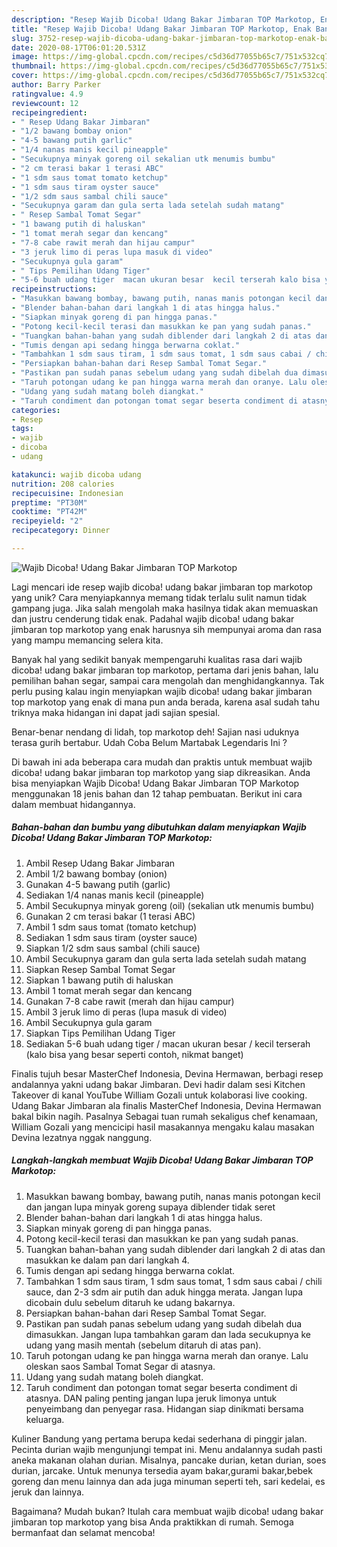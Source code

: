 ```yaml
---
description: "Resep Wajib Dicoba! Udang Bakar Jimbaran TOP Markotop, Enak Banget"
title: "Resep Wajib Dicoba! Udang Bakar Jimbaran TOP Markotop, Enak Banget"
slug: 3752-resep-wajib-dicoba-udang-bakar-jimbaran-top-markotop-enak-banget
date: 2020-08-17T06:01:20.531Z
image: https://img-global.cpcdn.com/recipes/c5d36d77055b65c7/751x532cq70/wajib-dicoba-udang-bakar-jimbaran-top-markotop-foto-resep-utama.jpg
thumbnail: https://img-global.cpcdn.com/recipes/c5d36d77055b65c7/751x532cq70/wajib-dicoba-udang-bakar-jimbaran-top-markotop-foto-resep-utama.jpg
cover: https://img-global.cpcdn.com/recipes/c5d36d77055b65c7/751x532cq70/wajib-dicoba-udang-bakar-jimbaran-top-markotop-foto-resep-utama.jpg
author: Barry Parker
ratingvalue: 4.9
reviewcount: 12
recipeingredient:
- " Resep Udang Bakar Jimbaran"
- "1/2 bawang bombay onion"
- "4-5 bawang putih garlic"
- "1/4 nanas manis kecil pineapple"
- "Secukupnya minyak goreng oil sekalian utk menumis bumbu"
- "2 cm terasi bakar 1 terasi ABC"
- "1 sdm saus tomat tomato ketchup"
- "1 sdm saus tiram oyster sauce"
- "1/2 sdm saus sambal chili sauce"
- "Secukupnya garam dan gula serta lada setelah sudah matang"
- " Resep Sambal Tomat Segar"
- "1 bawang putih di haluskan"
- "1 tomat merah segar dan kencang"
- "7-8 cabe rawit merah dan hijau campur"
- "3 jeruk limo di peras lupa masuk di video"
- "Secukupnya gula garam"
- " Tips Pemilihan Udang Tiger"
- "5-6 buah udang tiger  macan ukuran besar  kecil terserah kalo bisa yang besar seperti contoh nikmat banget"
recipeinstructions:
- "Masukkan bawang bombay, bawang putih, nanas manis potongan kecil dan jangan lupa minyak goreng supaya diblender tidak seret"
- "Blender bahan-bahan dari langkah 1 di atas hingga halus."
- "Siapkan minyak goreng di pan hingga panas."
- "Potong kecil-kecil terasi dan masukkan ke pan yang sudah panas."
- "Tuangkan bahan-bahan yang sudah diblender dari langkah 2 di atas dan masukkan ke dalam pan dari langkah 4."
- "Tumis dengan api sedang hingga berwarna coklat."
- "Tambahkan 1 sdm saus tiram, 1 sdm saus tomat, 1 sdm saus cabai / chili sauce, dan 2-3 sdm air putih dan aduk hingga merata. Jangan lupa dicobain dulu sebelum ditaruh ke udang bakarnya."
- "Persiapkan bahan-bahan dari Resep Sambal Tomat Segar."
- "Pastikan pan sudah panas sebelum udang yang sudah dibelah dua dimasukkan. Jangan lupa tambahkan garam dan lada secukupnya ke udang yang masih mentah (sebelum ditaruh di atas pan)."
- "Taruh potongan udang ke pan hingga warna merah dan oranye. Lalu oleskan saos Sambal Tomat Segar di atasnya."
- "Udang yang sudah matang boleh diangkat."
- "Taruh condiment dan potongan tomat segar beserta condiment di atasnya. DAN paling penting jangan lupa jeruk limonya untuk penyeimbang dan penyegar rasa. Hidangan siap dinikmati bersama keluarga."
categories:
- Resep
tags:
- wajib
- dicoba
- udang

katakunci: wajib dicoba udang 
nutrition: 208 calories
recipecuisine: Indonesian
preptime: "PT30M"
cooktime: "PT42M"
recipeyield: "2"
recipecategory: Dinner

---
```



![Wajib Dicoba! Udang Bakar Jimbaran TOP Markotop](https://img-global.cpcdn.com/recipes/c5d36d77055b65c7/751x532cq70/wajib-dicoba-udang-bakar-jimbaran-top-markotop-foto-resep-utama.jpg)

Lagi mencari ide resep wajib dicoba! udang bakar jimbaran top markotop yang unik? Cara menyiapkannya memang tidak terlalu sulit namun tidak gampang juga. Jika salah mengolah maka hasilnya tidak akan memuaskan dan justru cenderung tidak enak. Padahal wajib dicoba! udang bakar jimbaran top markotop yang enak harusnya sih mempunyai aroma dan rasa yang mampu memancing selera kita.

Banyak hal yang sedikit banyak mempengaruhi kualitas rasa dari wajib dicoba! udang bakar jimbaran top markotop, pertama dari jenis bahan, lalu pemilihan bahan segar, sampai cara mengolah dan menghidangkannya. Tak perlu pusing kalau ingin menyiapkan wajib dicoba! udang bakar jimbaran top markotop yang enak di mana pun anda berada, karena asal sudah tahu triknya maka hidangan ini dapat jadi sajian spesial.

Benar-benar nendang di lidah, top markotop deh! Sajian nasi uduknya terasa gurih bertabur. Udah Coba Belum Martabak Legendaris Ini ?


Di bawah ini ada beberapa cara mudah dan praktis untuk membuat wajib dicoba! udang bakar jimbaran top markotop yang siap dikreasikan. Anda bisa menyiapkan Wajib Dicoba! Udang Bakar Jimbaran TOP Markotop menggunakan 18 jenis bahan dan 12 tahap pembuatan. Berikut ini cara dalam membuat hidangannya.

<!--inarticleads1-->

##### Bahan-bahan dan bumbu yang dibutuhkan dalam menyiapkan Wajib Dicoba! Udang Bakar Jimbaran TOP Markotop:

1. Ambil  Resep Udang Bakar Jimbaran
1. Ambil 1/2 bawang bombay (onion)
1. Gunakan 4-5 bawang putih (garlic)
1. Sediakan 1/4 nanas manis kecil (pineapple)
1. Ambil Secukupnya minyak goreng (oil) (sekalian utk menumis bumbu)
1. Gunakan 2 cm terasi bakar (1 terasi ABC)
1. Ambil 1 sdm saus tomat (tomato ketchup)
1. Sediakan 1 sdm saus tiram (oyster sauce)
1. Siapkan 1/2 sdm saus sambal (chili sauce)
1. Ambil Secukupnya garam dan gula serta lada setelah sudah matang
1. Siapkan  Resep Sambal Tomat Segar
1. Siapkan 1 bawang putih di haluskan
1. Ambil 1 tomat merah segar dan kencang
1. Gunakan 7-8 cabe rawit (merah dan hijau campur)
1. Ambil 3 jeruk limo di peras (lupa masuk di video)
1. Ambil Secukupnya gula garam
1. Siapkan  Tips Pemilihan Udang Tiger
1. Sediakan 5-6 buah udang tiger / macan ukuran besar / kecil terserah (kalo bisa yang besar seperti contoh, nikmat banget)


Finalis tujuh besar MasterChef Indonesia, Devina Hermawan, berbagi resep andalannya yakni udang bakar Jimbaran. Devi hadir dalam sesi Kitchen Takeover di kanal YouTube William Gozali untuk kolaborasi live cooking. Udang Bakar Jimbaran ala finalis MasterChef Indonesia, Devina Hermawan bakal bikin nagih. Pasalnya Sebagai tuan rumah sekaligus chef kenamaan, William Gozali yang mencicipi hasil masakannya mengaku kalau masakan Devina lezatnya nggak nanggung. 

<!--inarticleads2-->

##### Langkah-langkah membuat Wajib Dicoba! Udang Bakar Jimbaran TOP Markotop:

1. Masukkan bawang bombay, bawang putih, nanas manis potongan kecil dan jangan lupa minyak goreng supaya diblender tidak seret
1. Blender bahan-bahan dari langkah 1 di atas hingga halus.
1. Siapkan minyak goreng di pan hingga panas.
1. Potong kecil-kecil terasi dan masukkan ke pan yang sudah panas.
1. Tuangkan bahan-bahan yang sudah diblender dari langkah 2 di atas dan masukkan ke dalam pan dari langkah 4.
1. Tumis dengan api sedang hingga berwarna coklat.
1. Tambahkan 1 sdm saus tiram, 1 sdm saus tomat, 1 sdm saus cabai / chili sauce, dan 2-3 sdm air putih dan aduk hingga merata. Jangan lupa dicobain dulu sebelum ditaruh ke udang bakarnya.
1. Persiapkan bahan-bahan dari Resep Sambal Tomat Segar.
1. Pastikan pan sudah panas sebelum udang yang sudah dibelah dua dimasukkan. Jangan lupa tambahkan garam dan lada secukupnya ke udang yang masih mentah (sebelum ditaruh di atas pan).
1. Taruh potongan udang ke pan hingga warna merah dan oranye. Lalu oleskan saos Sambal Tomat Segar di atasnya.
1. Udang yang sudah matang boleh diangkat.
1. Taruh condiment dan potongan tomat segar beserta condiment di atasnya. DAN paling penting jangan lupa jeruk limonya untuk penyeimbang dan penyegar rasa. Hidangan siap dinikmati bersama keluarga.


Kuliner Bandung yang pertama berupa kedai sederhana di pinggir jalan. Pecinta durian wajib mengunjungi tempat ini. Menu andalannya sudah pasti aneka makanan olahan durian. Misalnya, pancake durian, ketan durian, soes durian, jarcake. Untuk menunya tersedia ayam bakar,gurami bakar,bebek goreng dan menu lainnya dan ada juga minuman seperti teh, sari kedelai, es jeruk dan lainnya. 

Bagaimana? Mudah bukan? Itulah cara membuat wajib dicoba! udang bakar jimbaran top markotop yang bisa Anda praktikkan di rumah. Semoga bermanfaat dan selamat mencoba!
